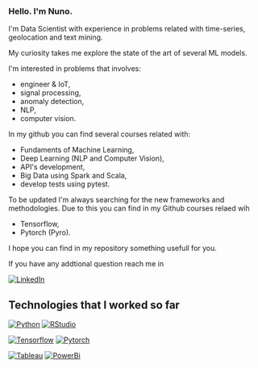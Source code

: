 ### Hello. I'm Nuno.

I'm Data Scientist with experience in problems related with time-series, geolocation and text mining.

My curiosity takes me explore the state of the art of several ML models. 

I'm interested in problems that involves: 
- engineer & IoT,
- signal processing,
- anomaly detection,
- NLP,
- computer vision. 

In my github you can find several courses related with: 
- Fundaments of Machine Learning,
- Deep Learning (NLP and Computer Vision), 
- API's development,
- Big Data using Spark and Scala, 
- develop tests using pytest.

To be updated I'm always searching for the new frameworks and methodologies.
Due to this you can find in my Github courses relaed wih 
- Tensorflow, 
- Pytorch (Pyro).

I hope you can find in my repository something usefull for you.

If you have any addtional question reach me in

[![LinkedIn](https://img.shields.io/badge/-Linkedin-blue?style=flat-square&logo=linkedin&link)](https://www.linkedin.com/in/njsdias/) 

## Technologies that I worked so far


[![Python](https://img.shields.io/badge/-Python-yellow?style=flat-square&logo=Python&link=https://github.com/njsdias/)](https://github.com/njsdias/)
[![RStudio](https://img.shields.io/badge/-RStudio-yellow?style=flat-square&logo=RStudio&link=https://github.com/njsdias/)](https://github.com/njsdias/)

[![Tensorflow](https://img.shields.io/badge/-Tensorflow-afd0ea?style=flat-square&logo=Tensorflow&link=https://github.com/njsdias/)](https://github.com/njsdias/)
[![Pytorch](https://img.shields.io/badge/-Pytorch-afd0ea?style=flat-square&logo=Pytorch&link=https://github.com/njsdias/)](https://github.com/njsdias/)

[![Tableau](https://img.shields.io/badge/-Tableau-afd0ea?style=flat-square&logo=Tableau&link=https://github.com/njsdias/)](https://github.com/njsdias/)
[![PowerBi](https://img.shields.io/badge/-PowerBi-afd0ea?style=flat-square&logo=PowerBi&link=https://github.com/njsdias/)](https://github.com/njsdias/)



<!--
**njsdias/njsdias** is a ✨ _special_ ✨ repository because its `README.md` (this file) appears on your GitHub profile.

Here are some ideas to get you started:

- 🔭 I’m currently working on ...
- 🌱 I’m currently learning ...
- 👯 I’m looking to collaborate on ...
- 🤔 I’m looking for help with ...
- 💬 Ask me about ...
- 📫 How to reach me: ...
- 😄 Pronouns: ...
- ⚡ Fun fact: ...
-->
